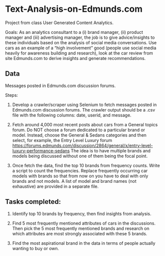 # Text-Analysis-on-Edmunds.com

Project from class User Generated Content Analytics.

Goals: As an analytics consultant to a (i) brand manager, (ii) product manager and (iii) advertising manager, the job is to give advice/insights to these individuals based on the analysis of social media conversations. Use cars as an example of a “high involvement” good (people use social media heavily for awareness building and research), look at the car review from site Edmunds.com to derive insights and generate recommendations.


## Data

Messages posted in Edmunds.com discussion forums.

Steps:

1. Develop a crawler/scraper using Selenium to fetch messages posted in Edmunds.com discussion forums. The crawler output should be a .csv file with the following columns: date, userid, and message.  

2. Fetch around 4,000 most recent posts about cars from a General topics forum. Do NOT choose a forum dedicated to a particular brand or model. Instead, choose the General & Sedans categories and then select, for example, the Entry Level Luxury forum https://forums.edmunds.com/discussion/2864/general/x/entry-level-luxury-performance-sedans
The idea is to have multiple brands and models being discussed without one of them being the focal point. 

3. Once fetch the data, find the top 10 brands from frequency counts. Write a script to count the frequencies. Replace frequently occurring car models with brands so that from now on you have to deal with only brands and not models. A list of model and brand names (not exhaustive) are provided in a separate file.   


## Tasks completed:

1. Identify top 10 brands by frequency, then find insights from analysis.

2. Find 5 most frequently mentioned attributes of cars in the discussions. Then pick the 5 most frequently mentioned brands and research on which attributes are most strongly associated with these 5 brands.

3. Find the most aspirational brand in the data in terms of people actually wanting to buy or own.

